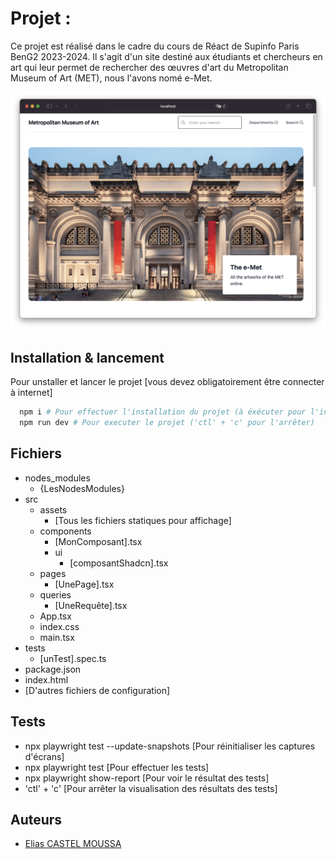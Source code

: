 # Projet :

Ce projet est réalisé dans le cadre du cours de Réact de Supinfo Paris BenG2 2023-2024.
Il s'agit d'un site destiné aux étudiants et chercheurs en art qui leur permet de rechercher des œuvres d'art du Metropolitan Museum of Art (MET), nous l'avons nomé e-Met.

![Screen de la page d'accueil avec le MET en fond](https://github.com/eliasctl/2WEBD-Proj/blob/main/public/websiteHomeScreen.png?raw=true "website E-MET Home Screen")

## Installation & lancement

Pour unstaller et lancer le projet [vous devez obligatoirement être connecter à internet]

```bash
  npm i # Pour effectuer l'installation du projet (à éxécuter pour l'installation ou lors de chaque montée de version)
  npm run dev # Pour executer le projet ('ctl' + 'c' pour l'arrêter)
```

## Fichiers

- nodes_modules
  - {LesNodesModules}
- src
  - assets
      - [Tous les fichiers statiques pour affichage]
  - components
      - [MonComposant].tsx
      - ui
        - [composantShadcn].tsx
  - pages
      - [UnePage].tsx
  - queries
      - [UneRequête].tsx
  - App.tsx
  - index.css
  - main.tsx
- tests
  - [unTest].spec.ts
- package.json
- index.html
- [D'autres fichiers de configuration]

## Tests

- npx playwright test --update-snapshots [Pour réinitialiser les captures d'écrans]
- npx playwright test [Pour effectuer les tests]
- npx playwright show-report [Pour voir le résultat des tests]
- 'ctl' + 'c' [Pour arrêter la visualisation  des résultats des tests]

## Auteurs

- [Elias CASTEL MOUSSA](http://github.com/eliasctl)
